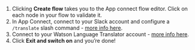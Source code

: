 1. Clicking **Create flow** takes you to the App connect flow editor. Click on each node in your flow to validate it. 
1. In App Connect, connect to your Slack account and configure a `/translate` slash command - [more info here](https://developer.ibm.com/integration/docs/app-connect/how-to-guides-for-apps/use-ibm-app-connect-slack/). 
1. Connect to your Watson Language Translator account - [more info here](https://developer.ibm.com/integration/docs/app-connect/how-to-guides-for-apps/use-ibm-app-connect-watson-language-translator/). 
1. Click **Exit and switch on** and you’re done!
